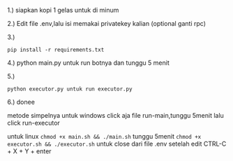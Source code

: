 1.) siapkan kopi 1 gelas untuk di minum

2.) Edit file .env,lalu isi memakai privatekey kalian (optional ganti rpc)

3.) 
```
pip install -r requirements.txt
```

4.) python main.py untuk run botnya dan tunggu 5 menit

5.) 
```
python executor.py untuk run executor.py
```

6.) donee

metode simpelnya untuk windows click aja file run-main,tunggu 5menit lalu click run-executor

untuk linux 
``` chmod +x main.sh && ./main.sh ```
tunggu 5menit
``` chmod +x executor.sh && ./executor.sh ```
untuk close dari file .env setelah edit CTRL-C + X + Y + enter
